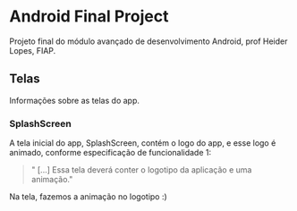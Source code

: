 # Android Final Project

Projeto final do módulo avançado de desenvolvimento Android, prof Heider Lopes, FIAP.

## Telas

Informações sobre as telas do app.

### SplashScreen

A tela inicial do app, SplashScreen, contém o logo do app, e esse logo
é animado, conforme especificação de funcionalidade 1:

> " [...] Essa tela deverá conter o logotipo da aplicação e uma animação."

Na tela, fazemos a animação no logotipo :)
